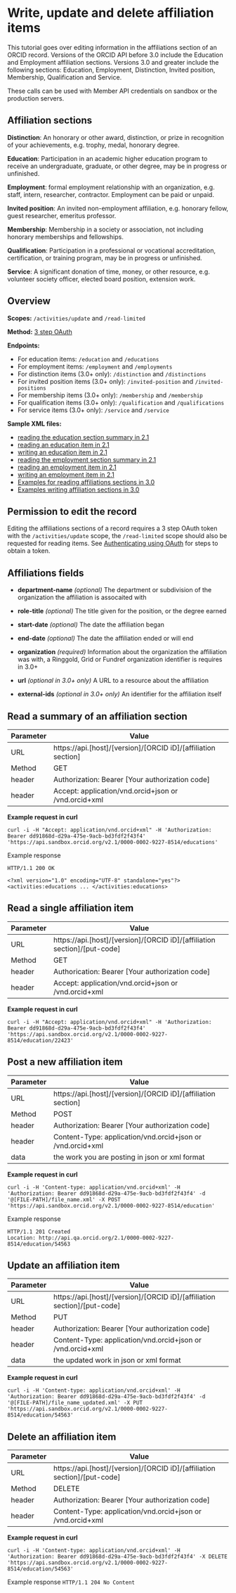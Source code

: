 # Write, update and delete affiliation items

This tutorial goes over editing information in the affiliations section of an ORCID record. Versions of the ORCID API before 3.0 include the Education and Employment affiliation sections. Versions 3.0 and greater include the following sections: Education, Employment, Distinction, Invited position, Membership, Qualification and Service.

These calls can be used with Member API credentials on sandbox or the production servers.

## Affiliation sections

**Distinction**: An honorary or other award, distinction, or prize in recognition of your achievements, e.g. trophy, medal, honorary degree.

**Education**: Participation in an academic higher education program to receive an undergraduate, graduate, or other degree, may be in progress or unfinished.

**Employment**: formal employment relationship with an organization, e.g. staff, intern, researcher, contractor. Employment can be paid or unpaid.

**Invited position**: An invited non-employment affiliation, e.g. honorary fellow, guest researcher, emeritus professor.

**Membership**: Membership in a society or association, not including honorary memberships and fellowships.

**Qualification**: Participation in a professional or vocational accreditation, certification, or training program, may be in progress or unfinished.

**Service**: A significant donation of time, money, or other resource, e.g. volunteer society officer, elected board position, extension work.

## Overview

**Scopes:** ```/activities/update``` and ```/read-limited```

**Method:** [3 step OAuth](https://github.com/ORCID/ORCID-Source/blob/master/orcid-api-web/README.md#authenticating-users-and-using-oauth--openid-connect)

**Endpoints:**
* For education items: ```/education``` and ```/educations```
* For employment items: ```/employment``` and ```/employments```
* For distinction items (3.0+ only): ```/distinction``` and ```/distinctions```
* For invited position items (3.0+ only): ```/invited-position``` and ```/invited-positions```
* For membership items (3.0+ only): ```/membership``` and ```/membership```
* For qualification items (3.0+ only): ```/qualification``` and ```/qualifications```
* For service items (3.0+ only): ```/service``` and ```/service```

**Sample XML files:**
  * [reading the education section summary in 2.1](https://github.com/ORCID/ORCID-Source/blob/master/orcid-model/src/main/resources/record_2.1/samples/read_samples/educations-2.1.xml)
  * [reading an education item in 2.1](https://github.com/ORCID/ORCID-Source/blob/master/orcid-model/src/main/resources/record_2.1/samples/read_samples/education-full-2.1.xml)
  * [writing an education item in 2.1](https://github.com/ORCID/ORCID-Source/blob/master/orcid-model/src/main/resources/record_2.1/samples/write_sample/education-2.1.xml)
  * [reading the employment section summary in 2.1](https://github.com/ORCID/ORCID-Source/blob/master/orcid-model/src/main/resources/record_2.1/samples/read_samples/employments-2.1.xml)
  * [reading an employment item in 2.1](https://github.com/ORCID/ORCID-Source/blob/master/orcid-model/src/main/resources/record_2.1/samples/read_samples/employment-full-2.1.xml)
  * [writing an employment item in 2.1](https://github.com/ORCID/ORCID-Source/blob/master/orcid-model/src/main/resources/record_2.1/samples/write_sample/employment-2.1.xml)
  * [Examples for reading affiliations sections in 3.0](https://github.com/ORCID/ORCID-Source/tree/master/orcid-model/src/main/resources/record_3.0_rc1/samples/read_samples)
  * [Examples writing affiliation sections in 3.0](https://github.com/ORCID/ORCID-Source/tree/master/orcid-model/src/main/resources/record_3.0_rc1/samples/write_samples)

## Permission to edit the record
Editing the affiliations sections of a record requires a 3 step OAuth token with the ```/activities/update``` scope, the ```/read-limited``` scope should also be requested for reading items. See [Authenticating using OAuth](https://github.com/ORCID/ORCID-Source/blob/master/orcid-api-web/README.md#authenticating-users-and-using-oauth--openid-connect) for steps to obtain a token.

## Affiliations fields

- **department-name** _(optional)_ The department or subdivision of the organization the affiliation is assocaited with

- **role-title** _(optional)_ The title given for the position, or the degree earned

- **start-date** _(optional)_ The date the affiliation began

- **end-date** _(optional)_ The date the affiliation ended or will end

- **organization** _(required)_ Information about the organization the affiliation was with, a Ringgold, Grid or Fundref organization identifier is requires in 3.0+

- **url** _(optional in 3.0+ only)_ A URL to a resource about the affiliation

- **external-ids** _(optional in 3.0+ only)_ An identifier for the affiliation itself


## Read a summary of an affiliation section

| Parameter | Value        |
|--------------------|--------------------------|
| URL 				| https://api.[host]/[version]/[ORCID iD]/[affiliation section] |
| Method    | GET |
| header      | Authorization: Bearer [Your authorization code] |
| header      | Accept: application/vnd.orcid+json or /vnd.orcid+xml|


**Example request in curl**

```
curl -i -H "Accept: application/vnd.orcid+xml" -H 'Authorization: Bearer dd91868d-d29a-475e-9acb-bd3fdf2f43f4' 'https://api.sandbox.orcid.org/v2.1/0000-0002-9227-8514/educations'
```
Example response
```
HTTP/1.1 200 OK

<?xml version="1.0" encoding="UTF-8" standalone="yes"?>
<activities:educations ... </activities:educations>
```

## Read a single affiliation item

| Parameter | Value        |
|--------------------|--------------------------|
| URL 				| https://api.[host]/[version]/[ORCID iD]/[affiliation section]/[put-code] |
| Method    | GET |
| header      | Authorication: Bearer [Your authorization code] |
| header      | Accept: application/vnd.orcid+json or /vnd.orcid+xml|


**Example request in curl**

```
curl -i -H "Accept: application/vnd.orcid+xml" -H 'Authorization: Bearer dd91868d-d29a-475e-9acb-bd3fdf2f43f4' 'https://api.sandbox.orcid.org/v2.1/0000-0002-9227-8514/education/22423'
```

## Post a new affiliation item

| Parameter | Value        |
|--------------------|--------------------------|
| URL 				| https://api.[host]/[version]/[ORCID iD]/[affiliation section] |
| Method    | POST |
| header      | Authorization: Bearer [Your authorization code] |
| header      | Content-Type: application/vnd.orcid+json or /vnd.orcid+xml|
| data        | the work you are posting in json or xml format |

**Example request in curl**
```
curl -i -H 'Content-type: application/vnd.orcid+xml' -H 'Authorization: Bearer dd91868d-d29a-475e-9acb-bd3fdf2f43f4' -d '@[FILE-PATH]/file_name.xml' -X POST 'https://api.sandbox.orcid.org/v2.1/0000-0002-9227-8514/education'
```

Example response
```
HTTP/1.1 201 Created
Location: http://api.qa.orcid.org/2.1/0000-0002-9227-8514/education/54563
```

## Update an affiliation item

| Parameter | Value        |
|--------------------|--------------------------|
| URL 				| https://api.[host]/[version]/[ORCID iD]/[affiliation section]/[put-code] |
| Method    | PUT |
| header      | Authorization: Bearer [Your authorization code] |
| header      | Content-Type: application/vnd.orcid+json or /vnd.orcid+xml|
| data        | the updated work in json or xml format |

**Example request in curl**
```
curl -i -H 'Content-type: application/vnd.orcid+xml' -H 'Authorization: Bearer dd91868d-d29a-475e-9acb-bd3fdf2f43f4' -d '@[FILE-PATH]/file_name_updated.xml' -X PUT 'https://api.sandbox.orcid.org/v2.1/0000-0002-9227-8514/education/54563'
```

## Delete an affiliation item

| Parameter | Value        |
|--------------------|--------------------------|
| URL 				| https://api.[host]/[version]/[ORCID iD]/[affiliation section]/[put-code] |
| Method    | DELETE |
| header      | Authorization: Bearer [Your authorization code] |
| header      | Content-Type: application/vnd.orcid+json or /vnd.orcid+xml|

**Example request in curl**
```
curl -i -H 'Content-type: application/vnd.orcid+xml' -H 'Authorization: Bearer dd91868d-d29a-475e-9acb-bd3fdf2f43f4' -X DELETE 'https://api.sandbox.orcid.org/v2.1/0000-0002-9227-8514/education/54563'
```

Example response
```HTTP/1.1 204 No Content```
